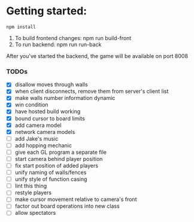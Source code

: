 # Getting started:
    npm install

1. To build frontend changes: npm run build-front
1. To run backend: npm run run-back

After you've started the backend, the game will be available on port 8008

### TODOs
- [x] disallow moves through walls
- [x] when client disconnects, remove them from server's client list
- [x] make walls number information dynamic
- [x] win condition
- [x] have hosted build working
- [x] bound cursor to board limits
- [x] add camera model
- [x] network camera models
- [ ] add Jake's music
- [ ] add hopping mechanic
- [ ] give each GL program a separate file
- [ ] start camera behind player position
- [ ] fix start position of added players
- [ ] unify naming of walls/fences
- [ ] unify style of function casing
- [ ] lint this thing
- [ ] restyle players
- [ ] make cursor movement relative to camera's front
- [ ] factor out board operations into new class
- [ ] allow spectators